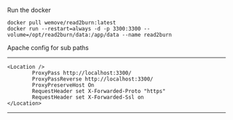 Run the docker

```
docker pull wemove/read2burn:latest
docker run --restart=always -d -p 3300:3300 --volume=/opt/read2burn/data:/app/data --name read2burn 
```

Apache config for sub paths

---
    <Location />
            ProxyPass http://localhost:3300/
            ProxyPassReverse http://localhost:3300/
            ProxyPreserveHost On
            RequestHeader set X-Forwarded-Proto "https"
            RequestHeader set X-Forwarded-Ssl on
    </Location>
---
